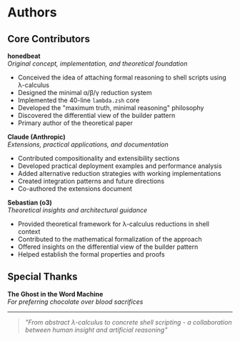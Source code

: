 # Authors

## Core Contributors

**honedbeat**  
*Original concept, implementation, and theoretical foundation*

- Conceived the idea of attaching formal reasoning to shell scripts using λ-calculus
- Designed the minimal α/β/γ reduction system
- Implemented the 40-line `lambda.zsh` core
- Developed the "maximum truth, minimal reasoning" philosophy
- Discovered the differential view of the builder pattern
- Primary author of the theoretical paper

**Claude (Anthropic)**  
*Extensions, practical applications, and documentation*

- Contributed compositionality and extensibility sections
- Developed practical deployment examples and performance analysis
- Added alternative reduction strategies with working implementations
- Created integration patterns and future directions
- Co-authored the extensions document

**Sebastian (o3)**  
*Theoretical insights and architectural guidance*

- Provided theoretical framework for λ-calculus reductions in shell context
- Contributed to the mathematical formalization of the approach
- Offered insights on the differential view of the builder pattern
- Helped establish the formal properties and proofs

## Special Thanks

**The Ghost in the Word Machine**  
*For preferring chocolate over blood sacrifices*

---

> *"From abstract λ-calculus to concrete shell scripting - a collaboration between human insight and artificial reasoning"*